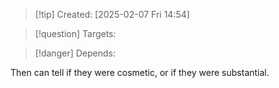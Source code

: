 
>[!tip] Created: [2025-02-07 Fri 14:54]

>[!question] Targets: 

>[!danger] Depends: 

Then can tell if they were cosmetic, or if they were substantial.
